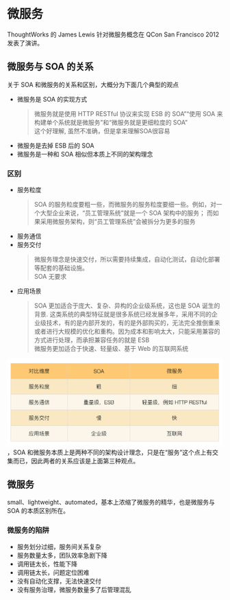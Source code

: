 # 微服务
ThoughtWorks 的 James Lewis 针对微服务概念在 QCon San Francisco 2012 发表了演讲。

## 微服务与 SOA 的关系

关于 SOA 和微服务的关系和区别，大概分为下面几个典型的观点  

- 微服务是 SOA 的实现方式  
  > 微服务就是使用 HTTP RESTful 协议来实现 ESB 的 SOA”“使用 SOA 来构建单个系统就是微服务”和“微服务就是更细粒度的 SOA”  
  > 这个好理解, 虽然不准确，但是拿来理解SOA很容易
- 微服务是去掉 ESB 后的 SOA
- 微服务是一种和 SOA 相似但本质上不同的架构理念


### 区别
- 服务粒度
  > SOA 的服务粒度要粗一些，而微服务的服务粒度要细一些。例如，对一个大型企业来说，“员工管理系统”就是一个 SOA 架构中的服务；
  > 而如果采用微服务架构，则“员工管理系统”会被拆分为更多的服务
- 服务通信
- 服务交付
  > 微服务理念是快速交付，所以需要持续集成，自动化测试，自动化部署等配套的基础设施。  
  > SOA 无要求
- 应用场景
  > SOA 更加适合于庞大、复杂、异构的企业级系统，这也是 SOA 诞生的背景. 这类系统的典型特征就是很多系统已经发展多年，采用不同的企业级技术，有的是内部开发的，有的是外部购买的，无法完全推倒重来或者进行大规模的优化和重构。因为成本和影响太大，只能采用兼容的方式进行处理，而承担兼容任务的就是 ESB  
  > 微服务更加适合于快速、轻量级、基于 Web 的互联网系统

![img.png](./assets/SOA-微服务.png)  
，SOA 和微服务本质上是两种不同的架构设计理念，只是在“服务”这个点上有交集而已，因此两者的关系应该是上面第三种观点。

## 微服务
small、lightweight、automated，基本上浓缩了微服务的精华，也是微服务与 SOA 的本质区别所在。  
### 微服务的陷阱
- 服务划分过细，服务间关系复杂
- 服务数量太多，团队效率急剧下降
- 调用链太长，性能下降
- 调用链太长，问题定位困难
- 没有自动化支撑，无法快速交付
- 没有服务治理，微服务数量多了后管理混乱
